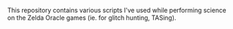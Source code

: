 This repository contains various scripts I've used while performing science on
the Zelda Oracle games (ie. for glitch hunting, TASing).
